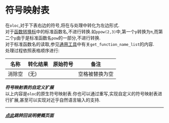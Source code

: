 # 符号映射表  

在`oloc`,对于下表右边的符号,将在与处理中转化为左边形式.  
对于[函数转换标](函数转换表.md)中的标准函数名,不进行转换.如`ppow(2,3)`中,第一个`p`转换为`π`,而第二个`p`由于是标准函数名`pow`的一部分,不进行转换.  
对于标准函数名的读取,参见[通用工具](../子程序/通用工具.md)中有关`get_function_name_list`的内容.  
处理过程依照表格顺序进行:  

| 名称  | 转化结果 | 原始符号                                          | 备注              |
|-----|------|-----------------------------------------------|-----------------|
| 消除空 | (无)  | ` `                                           | 空格被替换为空         |  

***符号映射表的自定义扩展***  
以上内容是`oloc`的原生符号映射表.你也可以通过重写,实现自定义的符号映射表进行扩展,甚至可以实现对近乎自然语言输入的支持.  

---
***[点此](../项目说明梗概.md)跳转回说明梗概页面***  
